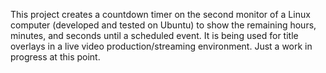 This project creates a countdown timer on the second monitor of a Linux computer (developed and tested on Ubuntu) to show the remaining hours, minutes, and seconds until a scheduled event.  It is being used for title overlays in a live video production/streaming environment.  Just a work in progress at this point.
